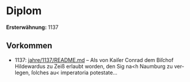 # Diplom

**Ersterwähnung:** 1137

## Vorkommen
- 1137: [jahre/1137/README.md](../jahre/1137/README.md) – Als von Kaiſer Conrad dem Biſchof Hildewardus zu
Zeiß erlaubt worden, den Sig na<h Naumburg zu ver-
legen, ſolches au< imperatoria potestate...
